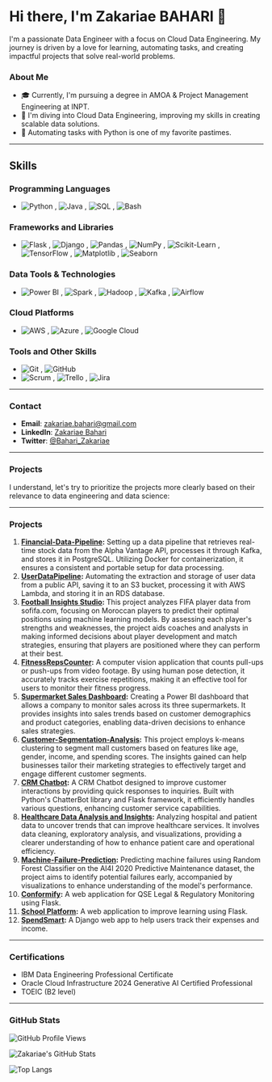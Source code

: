 # Hi there, I'm Zakariae BAHARI 👋

I'm a passionate Data Engineer with a focus on Cloud Data Engineering. My journey is driven by a love for learning, automating tasks, and creating impactful projects that solve real-world problems.

 ### About Me
- 🎓 Currently, I'm pursuing a degree in AMOA & Project Management Engineering at INPT.
- 🌱 I'm diving into Cloud Data Engineering, improving my skills in creating scalable data solutions.
- 🔧 Automating tasks with Python is one of my favorite pastimes.
---


  ## Skills

### Programming Languages
- ![Python](https://img.shields.io/badge/-Python-3776AB?style=flat&logo=python&logoColor=white) , ![Java](https://img.shields.io/badge/-Java-007396?style=flat&logo=java&logoColor=white) , ![SQL](https://img.shields.io/badge/-SQL-4479A1?style=flat&logo=postgresql&logoColor=white) , ![Bash](https://img.shields.io/badge/-Bash-4EAA25?style=flat&logo=gnubash&logoColor=white)

### Frameworks and Libraries
- ![Flask](https://img.shields.io/badge/-Flask-000000?style=flat&logo=flask&logoColor=white) , ![Django](https://img.shields.io/badge/-Django-092E20?style=flat&logo=django&logoColor=white) , ![Pandas](https://img.shields.io/badge/-Pandas-150458?style=flat&logo=pandas&logoColor=white) , ![NumPy](https://img.shields.io/badge/-NumPy-013243?style=flat&logo=numpy&logoColor=white) , ![Scikit-Learn](https://img.shields.io/badge/-Scikit--Learn-F7931E?style=flat&logo=scikit-learn&logoColor=white) , ![TensorFlow](https://img.shields.io/badge/-TensorFlow-FF6F00?style=flat&logo=tensorflow&logoColor=white) , 
 ![Matplotlib](https://img.shields.io/badge/-Matplotlib-000080?style=flat&logo=matplotlib&logoColor=white) , ![Seaborn](https://img.shields.io/badge/-Seaborn-4C6EF5?style=flat&logo=seaborn&logoColor=white)

### Data Tools &  Technologies 
- ![Power BI](https://img.shields.io/badge/-Power%20BI-F2C811?style=flat&logo=power-bi&logoColor=black) , ![Spark](https://img.shields.io/badge/-Spark-E25A1C?style=flat&logo=apache-spark&logoColor=white)  , ![Hadoop](https://img.shields.io/badge/-Hadoop-66CCFF?style=flat&logo=apache-hadoop&logoColor=white) , ![Kafka](https://img.shields.io/badge/-Kafka-231F20?style=flat&logo=apache-kafka&logoColor=white) , ![Airflow](https://img.shields.io/badge/-Airflow-017CEE?style=flat&logo=apache-airflow&logoColor=white) 

### Cloud Platforms
- ![AWS](https://img.shields.io/badge/-AWS-232F3E?style=flat&logo=amazon-aws&logoColor=white) , ![Azure](https://img.shields.io/badge/-Azure-0078D4?style=flat&logo=microsoft-azure&logoColor=white) , ![Google Cloud](https://img.shields.io/badge/-Google%20Cloud-4285F4?style=flat&logo=google-cloud&logoColor=white) 

### Tools and Other Skills
- ![Git](https://img.shields.io/badge/-Git-F05032?style=flat&logo=git&logoColor=white) , ![GitHub](https://img.shields.io/badge/-GitHub-181717?style=flat&logo=github&logoColor=white) 
- ![Scrum](https://img.shields.io/badge/-Scrum-6DB33F?style=flat&logo=scrum&logoColor=white) , ![Trello](https://img.shields.io/badge/-Trello-0079BF?style=flat&logo=trello&logoColor=white)
, ![Jira](https://img.shields.io/badge/-Jira-0052CC?style=flat&logo=jira&logoColor=white)

---

### Contact
- **Email**: zakariae.bahari@gmail.com
- **LinkedIn**: [Zakariae Bahari](https://www.linkedin.com/in/zakariae-bahari-19b233248/)
- **Twitter**: [@Bahari_Zakariae](https://x.com/Bahari_Zakariae)
----

### Projects

I understand, let's try to prioritize the projects more clearly based on their relevance to data engineering and data science:

---

### Projects

1. **[Financial-Data-Pipeline](https://github.com/Zakariae-BAHARI/Financial-Data-Pipeline):** Setting up a data pipeline that retrieves real-time stock data from the Alpha Vantage API, processes it through Kafka, and stores it in PostgreSQL. Utilizing Docker for containerization, it ensures a consistent and portable setup for data processing.
2. **[UserDataPipeline](https://github.com/Zakariae-BAHARI/UserDataPipeline):** Automating the extraction and storage of user data from a public API, saving it to an S3 bucket, processing it with AWS Lambda, and storing it in an RDS database. 
3. **[Football Insights Studio](https://github.com/Zakariae-BAHARI/Football-Insights-Studio):** This project analyzes FIFA player data from sofifa.com, focusing on Moroccan players to predict their optimal positions using machine learning models. By assessing each player's strengths and weaknesses, the project aids coaches and analysts in making informed decisions about player development and match strategies, ensuring that players are positioned where they can perform at their best.
4. **[FitnessRepsCounter](https://github.com/Zakariae-BAHARI/FitnessRepsCounter):** A computer vision application that counts pull-ups or push-ups from video footage. By using human pose detection, it accurately tracks exercise repetitions, making it an effective tool for users to monitor their fitness progress.
5. **[Supermarket Sales Dashboard](https://github.com/Zakariae-BAHARI/Supermarket-Sales-Dashboard):** Creating a Power BI dashboard that allows a company to monitor sales across its three supermarkets. It provides insights into sales trends based on customer demographics and product categories, enabling data-driven decisions to enhance sales strategies.
6. **[Customer-Segmentation-Analysis](https://github.com/Zakariae-BAHARI/Customer-Segmentation-Analysis):** This project employs k-means clustering to segment mall customers based on features like age, gender, income, and spending scores. The insights gained can help businesses tailor their marketing strategies to effectively target and engage different customer segments.
7. **[CRM Chatbot](https://github.com/Zakariae-BAHARI/CRM-Chatbot):** A CRM Chatbot designed to improve customer interactions by providing quick responses to inquiries. Built with Python's ChatterBot library and Flask framework, it efficiently handles various questions, enhancing customer service capabilities.
8. **[Healthcare Data Analysis and Insights](https://github.com/Zakariae-BAHARI/Healthcare-Data-Analysis-and-Insights):** Analyzing hospital and patient data to uncover trends that can improve healthcare services. It involves data cleaning, exploratory analysis, and visualizations, providing a clearer understanding of how to enhance patient care and operational efficiency.
9. **[Machine-Failure-Prediction](https://github.com/Zakariae-BAHARI/Machine-Failure-Prediction):** Predicting machine failures using Random Forest Classifier on the AI4I 2020 Predictive Maintenance dataset, the project aims to identify potential failures early, accompanied by visualizations to enhance understanding of the model's performance.
10. **[Conformify](https://github.com/Zakariae-BAHARI/Conformify):** A web application for QSE Legal & Regulatory Monitoring using Flask.
11. **[School Platform](https://github.com/Zakariae-BAHARI/School-Platform):** A web application to improve learning using Flask.
12. **[SpendSmart](https://github.com/Zakariae-BAHARI/SpendSmart):** A Django web app to help users track their expenses and income.

---


### Certifications

- IBM Data Engineering Professional Certificate
- Oracle Cloud Infrastructure 2024 Generative AI Certified Professional
- TOEIC (B2 level)

---

### GitHub Stats

![GitHub Profile Views](https://komarev.com/ghpvc/?username=Zakariae-BAHARI&color=blue)

![Zakariae's GitHub Stats](https://github-readme-stats.vercel.app/api?username=Zakariae-BAHARI&show_icons=true&theme=radical)

![Top Langs](https://github-readme-stats.vercel.app/api/top-langs/?username=Zakariae-BAHARI&layout=compact&theme=radical)

